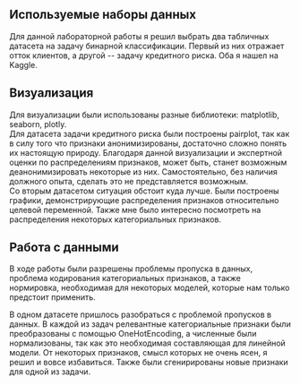 ## Используемые наборы данных
Для данной лабораторной работы я решил выбрать два табличных датасета на задачу бинарной классификации. Первый из них отражает отток клиентов, а другой -- задачу кредитного риска. Оба я нашел на Kaggle.
## Визуализация 
Для визуализации были использованы разные библиотеки: matplotlib, seaborn, plotly.\
Для датасета задачи кредитного риска были построены pairplot, так как в силу того что признаки анонимизированы, достаточно сложно понять их настоящую природу. Благодаря данной визуализации и экспертной оценки по распределениям признаков, может быть, станет возможным деанонимизировать некоторые из них. Самостоятельно, без наличия должного опыта, сделать это не представляется возможным.\
Со вторым датасетом ситуация обстоит куда лучше. Были построены графики, демонстрирующие распределения признаков относительно целевой переменной. Также мне было интересно посмотреть на распределения некоторых категориальных признаков.
##  Работа с данными
В ходе работы были разрешены проблемы пропуска в данных, проблема кодирования категориальных признаков, а также нормировка, необходимая для некоторых моделей, которые нам только предстоит применить.

В одном датасете пришлось разобраться с проблемой пропусков в данных. В каждой из задач релевантные категориальные признаки были преобразованы с помощью OneHotEncoding, а численные были нормализованы, так как это необходимая составляющая для линейной модели. От некоторых признаков, смысл которых не очень ясен, я решил и вовсе избавиться. Также были сгенирированы новые признаки для одной из задачи.